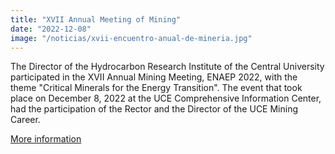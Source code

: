 ```yaml
---
title: "XVII Annual Meeting of Mining"
date: "2022-12-08"
image: "/noticias/xvii-encuentro-anual-de-mineria.jpg"
---
```


The Director of the Hydrocarbon Research Institute of the Central University participated in the XVII Annual Mining Meeting, ENAEP 2022, with the theme "Critical Minerals for the Energy Transition". The event that took place on December 8, 2022 at the UCE Comprehensive Information Center, had the participation of the Rector and the Director of the UCE Mining Career.

[More information](https://www.facebook.com/100064844674187/posts/pfbid0JPqW3Ztfw5LsJsm8tS4cF7wWXGtJur5HfR7jC8L2ZvmwgXUTbrZAf4jckBPGBVeNl/?d=n)